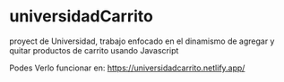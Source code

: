 # universidadCarrito

proyect de Universidad, trabajo enfocado en el dinamismo de agregar y quitar productos de carrito usando Javascript

Podes Verlo funcionar en:
https://universidadcarrito.netlify.app/
